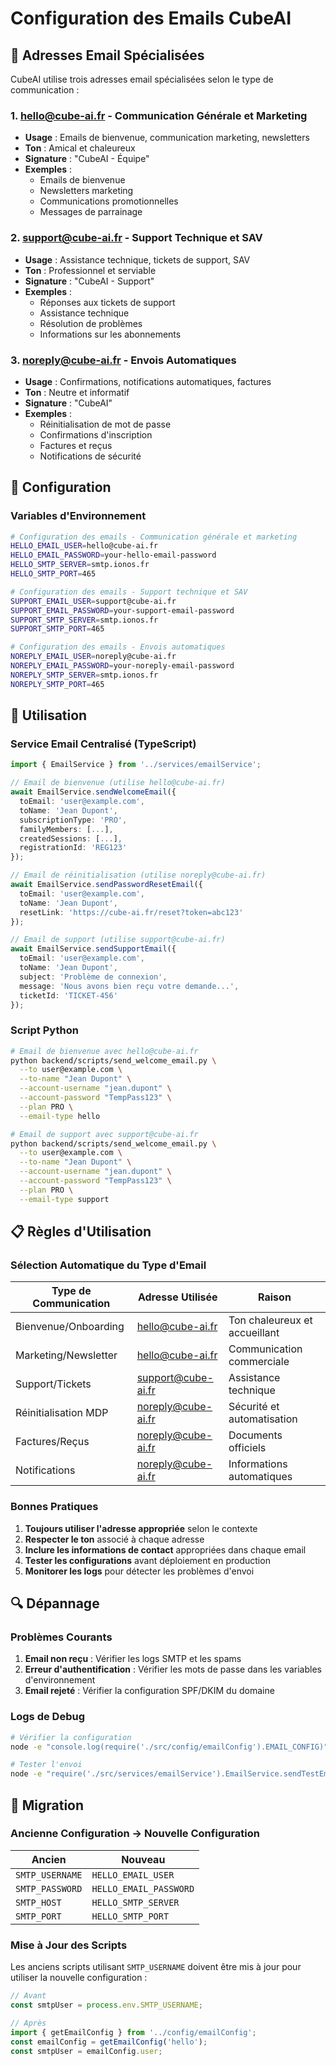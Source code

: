 # Configuration des Emails CubeAI

## 📧 Adresses Email Spécialisées

CubeAI utilise trois adresses email spécialisées selon le type de communication :

### 1. **hello@cube-ai.fr** - Communication Générale et Marketing
- **Usage** : Emails de bienvenue, communication marketing, newsletters
- **Ton** : Amical et chaleureux
- **Signature** : "CubeAI - Équipe"
- **Exemples** :
  - Emails de bienvenue
  - Newsletters marketing
  - Communications promotionnelles
  - Messages de parrainage

### 2. **support@cube-ai.fr** - Support Technique et SAV
- **Usage** : Assistance technique, tickets de support, SAV
- **Ton** : Professionnel et serviable
- **Signature** : "CubeAI - Support"
- **Exemples** :
  - Réponses aux tickets de support
  - Assistance technique
  - Résolution de problèmes
  - Informations sur les abonnements

### 3. **noreply@cube-ai.fr** - Envois Automatiques
- **Usage** : Confirmations, notifications automatiques, factures
- **Ton** : Neutre et informatif
- **Signature** : "CubeAI"
- **Exemples** :
  - Réinitialisation de mot de passe
  - Confirmations d'inscription
  - Factures et reçus
  - Notifications de sécurité

## 🔧 Configuration

### Variables d'Environnement

```bash
# Configuration des emails - Communication générale et marketing
HELLO_EMAIL_USER=hello@cube-ai.fr
HELLO_EMAIL_PASSWORD=your-hello-email-password
HELLO_SMTP_SERVER=smtp.ionos.fr
HELLO_SMTP_PORT=465

# Configuration des emails - Support technique et SAV
SUPPORT_EMAIL_USER=support@cube-ai.fr
SUPPORT_EMAIL_PASSWORD=your-support-email-password
SUPPORT_SMTP_SERVER=smtp.ionos.fr
SUPPORT_SMTP_PORT=465

# Configuration des emails - Envois automatiques
NOREPLY_EMAIL_USER=noreply@cube-ai.fr
NOREPLY_EMAIL_PASSWORD=your-noreply-email-password
NOREPLY_SMTP_SERVER=smtp.ionos.fr
NOREPLY_SMTP_PORT=465
```

## 🚀 Utilisation

### Service Email Centralisé (TypeScript)

```typescript
import { EmailService } from '../services/emailService';

// Email de bienvenue (utilise hello@cube-ai.fr)
await EmailService.sendWelcomeEmail({
  toEmail: 'user@example.com',
  toName: 'Jean Dupont',
  subscriptionType: 'PRO',
  familyMembers: [...],
  createdSessions: [...],
  registrationId: 'REG123'
});

// Email de réinitialisation (utilise noreply@cube-ai.fr)
await EmailService.sendPasswordResetEmail({
  toEmail: 'user@example.com',
  toName: 'Jean Dupont',
  resetLink: 'https://cube-ai.fr/reset?token=abc123'
});

// Email de support (utilise support@cube-ai.fr)
await EmailService.sendSupportEmail({
  toEmail: 'user@example.com',
  toName: 'Jean Dupont',
  subject: 'Problème de connexion',
  message: 'Nous avons bien reçu votre demande...',
  ticketId: 'TICKET-456'
});
```

### Script Python

```bash
# Email de bienvenue avec hello@cube-ai.fr
python backend/scripts/send_welcome_email.py \
  --to user@example.com \
  --to-name "Jean Dupont" \
  --account-username "jean.dupont" \
  --account-password "TempPass123" \
  --plan PRO \
  --email-type hello

# Email de support avec support@cube-ai.fr
python backend/scripts/send_welcome_email.py \
  --to user@example.com \
  --to-name "Jean Dupont" \
  --account-username "jean.dupont" \
  --account-password "TempPass123" \
  --plan PRO \
  --email-type support
```

## 📋 Règles d'Utilisation

### Sélection Automatique du Type d'Email

| Type de Communication | Adresse Utilisée | Raison |
|----------------------|------------------|---------|
| Bienvenue/Onboarding | hello@cube-ai.fr | Ton chaleureux et accueillant |
| Marketing/Newsletter | hello@cube-ai.fr | Communication commerciale |
| Support/Tickets | support@cube-ai.fr | Assistance technique |
| Réinitialisation MDP | noreply@cube-ai.fr | Sécurité et automatisation |
| Factures/Reçus | noreply@cube-ai.fr | Documents officiels |
| Notifications | noreply@cube-ai.fr | Informations automatiques |

### Bonnes Pratiques

1. **Toujours utiliser l'adresse appropriée** selon le contexte
2. **Respecter le ton** associé à chaque adresse
3. **Inclure les informations de contact** appropriées dans chaque email
4. **Tester les configurations** avant déploiement en production
5. **Monitorer les logs** pour détecter les problèmes d'envoi

## 🔍 Dépannage

### Problèmes Courants

1. **Email non reçu** : Vérifier les logs SMTP et les spams
2. **Erreur d'authentification** : Vérifier les mots de passe dans les variables d'environnement
3. **Email rejeté** : Vérifier la configuration SPF/DKIM du domaine

### Logs de Debug

```bash
# Vérifier la configuration
node -e "console.log(require('./src/config/emailConfig').EMAIL_CONFIG)"

# Tester l'envoi
node -e "require('./src/services/emailService').EmailService.sendTestEmail()"
```

## 📝 Migration

### Ancienne Configuration → Nouvelle Configuration

| Ancien | Nouveau |
|--------|---------|
| `SMTP_USERNAME` | `HELLO_EMAIL_USER` |
| `SMTP_PASSWORD` | `HELLO_EMAIL_PASSWORD` |
| `SMTP_HOST` | `HELLO_SMTP_SERVER` |
| `SMTP_PORT` | `HELLO_SMTP_PORT` |

### Mise à Jour des Scripts

Les anciens scripts utilisant `SMTP_USERNAME` doivent être mis à jour pour utiliser la nouvelle configuration :

```typescript
// Avant
const smtpUser = process.env.SMTP_USERNAME;

// Après
import { getEmailConfig } from '../config/emailConfig';
const emailConfig = getEmailConfig('hello');
const smtpUser = emailConfig.user;
```

